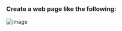 ### Create a web page like the following:

![image](https://github.com/nsinorov/SoftUniMainPath/assets/45227327/a125c19c-d8d4-4233-ad36-917e3e4984a4)

